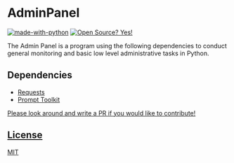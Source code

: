 # AdminPanel
 [![made-with-python](https://img.shields.io/badge/Made%20with-Python-1f425f.svg)](https://www.python.org/) [![Open Source? Yes!](https://badgen.net/badge/Open%20Source%20%3F/Yes%21/blue?icon=github)](https://github.com/Naereen/badges/)

The Admin Panel is a program using the following dependencies to conduct general monitoring and basic low level administrative tasks in Python.

## Dependencies 
- <a href="https://requests.readthedocs.io/en/master/">Requests</a>
- <a href="https://github.com/prompt-toolkit/python-prompt-toolkit"> Prompt Toolkit

Please look around and write a PR if you would like to contribute!

## License
[MIT](https://choosealicense.com/licenses/mit/)

